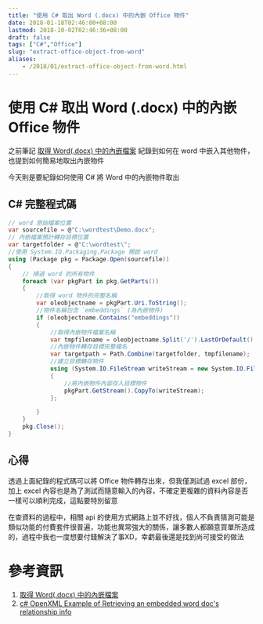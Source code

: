 ```yaml
---
title: "使用 C# 取出 Word (.docx) 中的內嵌 Office 物件"
date: 2018-01-18T02:46:00+08:00
lastmod: 2018-10-02T02:46:36+08:00
draft: false
tags: ["C#","Office"]
slug: "extract-office-object-from-word"
aliases:
    - /2018/01/extract-office-object-from-word.html
---
```

# 使用 C# 取出 Word (.docx) 中的內嵌 Office 物件
之前筆記 [取得 Word(.docx) 中的內嵌檔案](https://blog.yowko.com/2018/01/extract-embedded-file-in-word.html) 紀錄到如何在 word 中嵌入其他物件，也提到如何簡易地取出內嵌物件

今天則是要紀錄如何使用 C# 將 Word 中的內嵌物件取出

## C# 完整程式碼

```cs
// word 原始檔案位置
var sourcefile = @"C:\wordtest\Demo.docx";
// 內嵌檔案預計轉存目標位置
var targetfolder = @"C:\wordtest\";
//使用 System.IO.Packaging.Package 開啟 word
using (Package pkg = Package.Open(sourcefile))
{
    // 掃過 word 的所有物件
    foreach (var pkgPart in pkg.GetParts())
    {
        //取得 word 物件的完整名稱
        var oleobjectname = pkgPart.Uri.ToString();
        //物件名稱包含 `embeddings` (為內嵌物件)
        if (oleobjectname.Contains("embeddings"))
        {
            //取得內嵌物件檔案名稱
            var tmpfilename = oleobjectname.Split('/').LastOrDefault();
            //內嵌物件轉存目標完整檔名
            var targetpath = Path.Combine(targetfolder, tmpfilename);
            //建立目標轉存物件
            using (System.IO.FileStream writeStream = new System.IO.FileStream(targetpath, FileMode.Create))
            {
                //將內嵌物件內容存入目標物件
                pkgPart.GetStream().CopyTo(writeStream);
            };

        }
    }
    pkg.Close();
}
```

## 心得

透過上面紀錄的程式碼可以將 Office 物件轉存出來，但我僅測試過 excel 部份，加上 excel 內容也是為了測試而隨意輸入的內容，不確定更複雜的資料內容是否一樣可以順利完成，這點要特別留意

在查資料的過程中，相關 api 的使用方式網路上並不好找，個人不負責猜測可能是類似功能的付費套件很普遍，功能也異常強大的關係，讓多數人都願意買單所造成的，過程中我也一度想要付錢解決了事XD，幸虧最後還是找到尚可接受的做法

# 參考資訊

1.  [取得 Word(.docx) 中的內嵌檔案](https://blog.yowko.com/2018/01/extract-embedded-file-in-word.html)
2.  [c# OpenXML Example of Retrieving an embedded word doc's relationship info](https://social.msdn.microsoft.com/Forums/windows/en-US/3b061fdf-7b10-4aeb-96e6-883593aaea87/c-openxml-example-of-retrieving-an-embedded-word-docs-relationship-info?forum=oxmlsdk)
